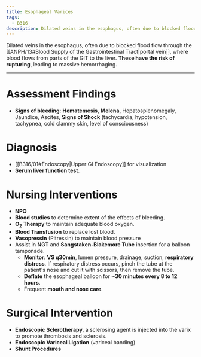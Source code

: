 ```yaml
---
title: Esophageal Varices
tags:
  - B316
description: Dilated veins in the esophagus, often due to blocked flood flow through the portal vein, where blood flows from parts of the GIT to the liver. These have the risk of rupturing, leading to massive hemorrhaging.
---
```

Dilated veins in the esophagus, often due to blocked flood flow through the [[ANPH/13#Blood Supply of the Gastrointestinal Tract|portal vein]], where blood flows from parts of the GIT to the liver. **These have the risk of rupturing**, leading to massive hemorrhaging.
___
# Assessment Findings
- **Signs of bleeding**: **Hematemesis**, **Melena**, Hepatosplenomegaly, Jaundice, Ascites, **Signs of Shock** (tachycardia, hypotension, tachypnea, cold clammy skin, level of consciousness)
# Diagnosis
- [[B316/01#Endoscopy|Upper GI Endoscopy]] for visualization
- **Serum liver function test**.
# Nursing Interventions
- **NPO**
- **Blood studies** to determine extent of the effects of bleeding.
- <strong>O<sub>2</sub> Therapy</strong> to maintain adequate blood oxygen.
- **Blood Transfusion** to replace lost blood.
- **Vasopressin** (Pitressin) to maintain blood pressure
- Assist in **NGT** and **Sangstaken-Blakemore Tube** insertion for a balloon tamponade.
	- **Monitor**: **VS q30min**, lumen pressure, drainage, suction, **respiratory distress**. If respiratory distress occurs, pinch the tube at the patient's nose and cut it with scissors, then remove the tube.
	- **Deflate** the esophageal balloon for **~30 minutes every 8 to 12 hours**.
	- Frequent **mouth and nose care**.
# Surgical Intervention
- **Endoscopic Sclerotherapy**, a sclerosing agent is injected into the varix to promote thrombosis and sclerosis.
- **Endoscopic Variceal Ligation** (variceal banding)
- **Shunt Procedures**
